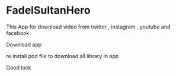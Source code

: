# FadelSultanHero
This App for download video from twitter , instagram , youtube and facebook

Download app

re install pod file to download all library in app 

Good lock
